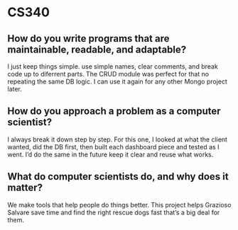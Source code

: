 # CS340

## How do you write programs that are maintainable, readable, and adaptable?
I just keep things simple. use simple names, clear comments, and break code up to diferrent parts. The CRUD module was perfect for that no repeating the same DB logic. I can use it again for any other Mongo project later.

## How do you approach a problem as a computer scientist?
I always break it down step by step. For this one, I looked at what the client wanted, did the DB first, then built each dashboard piece and tested as I went. I’d do the same in the future keep it clear and reuse what works.

## What do computer scientists do, and why does it matter?
We make tools that help people do things better. This project helps Grazioso Salvare save time and find the right rescue dogs fast that’s a big deal for them.

